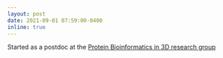 ```yaml
---
layout: post
date: 2021-09-01 07:59:00-0400
inline: true
---
```


Started as a postdoc at the [Protein Bioinformatics in 3D research group](https://www.biozentrum.unibas.ch/research/research-groups/research-groups-a-z/overview/unit/research-group-torsten-schwede)
